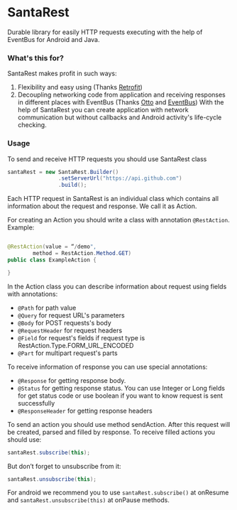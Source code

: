 # SantaRest

Durable library for easily HTTP requests executing with the help of EventBus for Android and Java.

### What's this for?

SantaRest makes profit in such ways:

1. Flexibility and easy using (Thanks [Retrofit](http://square.github.io/retrofit/))
2. Decoupling networking code from application and receiving responses in different places with EventBus (Thanks [Otto](http://square.github.io/otto/) and [EventBus](https://github.com/greenrobot/EventBus))
With the help of SantaRest you can create application with network communication but without callbacks and Android activity's life-cycle checking.

### Usage

To send and receive HTTP requests you should use SantaRest class
```java
santaRest = new SantaRest.Builder()
                .setServerUrl("https://api.github.com")
                .build();
```

Each HTTP request in SantaRest is an individual class which contains all information about the request and response. We call it as Action.


For creating an Action you should write a class with annotation `@RestAction`. Example:
```java

@RestAction(value = “/demo",
        method = RestAction.Method.GET)
public class ExampleAction {

}
```

In the Action class you can describe information about request using fields with annotations:

* `@Path` for path value
* `@Query` for request URL's parameters
* `@Body` for POST requests's body
* `@RequestHeader` for request headers
* `@Field` for request's fields if request type is RestAction.Type.FORM_URL_ENCODED
* `@Part` for multipart request's parts

To receive information of response you can use special annotations:

* `@Response` for getting response body.
* `@Status` for getting response status. You can use Integer or Long fields for get status code or use boolean if you want to know request is sent successfully
* `@ResponseHeader` for getting response headers

To send an action you should use method sendAction. After this request will be created, parsed and filled by response. To receive filled actions you should use:
```java
santaRest.subscribe(this);
```

But don’t forget to unsubscribe from it:
```java
santaRest.unsubscribe(this);
```

For android we recommend you to use `santaRest.subscribe()` at onResume and `santaRest.unsubscribe(this)` at onPause methods.
